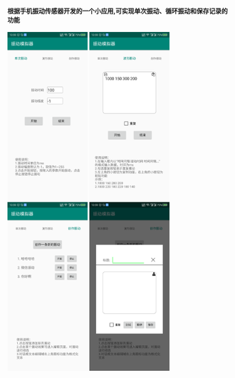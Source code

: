 #### 根据手机振动传感器开发的一个小应用,可实现单次振动、循环振动和保存记录的功能
<img src="https://github.com/w-g-b/VibratorApp/blob/master/png/Screenshot_2019-04-06-13-59-03-526.png" heigth="380" width="180" > <img src="https://github.com/w-g-b/VibratorApp/blob/master/png/Screenshot_2019-04-06-13-59-07-328.png" heigth="380" width="180" > <img src="https://github.com/w-g-b/VibratorApp/blob/master/png/Screenshot_2019-04-06-13-59-15-867.png" heigth="380" width="180" > <img src="https://github.com/w-g-b/VibratorApp/blob/master/png/Screenshot_2019-04-06-13-59-20-825.png" heigth="380" width="180" >
